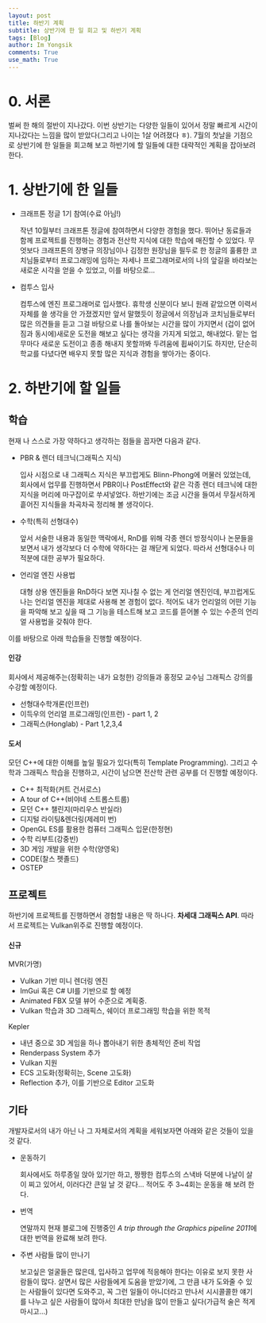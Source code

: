 ```yaml
---
layout: post
title: 하반기 계획
subtitle: 상반기에 한 일 회고 및 하반기 계획
tags: [Blog]
author: Im Yongsik
comments: True
use_math: True
---
```


# 0. 서론

벌써 한 해의 절반이 지나갔다. 이번 상반기는 다양한 일들이 있어서 정말 빠르게 시간이 지나갔다는 느낌을 많이 받았다(그리고 나이는 1살 어려졌다 ㅎ). 7월의 첫날을 기점으로 상반기에 한 일들을 회고해 보고 하반기에 할 일들에 대한 대략적인 계획을 잡아보려 한다.

# 1. 상반기에 한 일들

* 크래프톤 정글 1기 참여(수료 아님!)

  작년 10월부터 크래프톤 정글에 참여하면서 다양한 경험을 했다. 뛰어난 동료들과 함께 프로젝트를 진행하는 경험과 전산학 지식에 대한 학습에 매진할 수 있었다. 무엇보다 크래프톤의 장병규 의장님이나 김정한 원장님을 필두로 한 정글의 훌륭한 코치님들로부터 프로그래밍에 임하는 자세나 프로그래머로서의 나의 앞길을 바라보는 새로운 시각을 얻을 수 있었고, 이를 바탕으로...

* 컴투스 입사

  컴투스에 엔진 프로그래머로 입사했다. 휴학생 신분이다 보니 원래 같았으면 이력서 자체를 쓸 생각을 안 가졌겠지만 앞서 말했듯이 정글에서 의장님과 코치님들로부터 많은 의견들을 듣고 그걸 바탕으로 나를 돌아보는 시간을 많이 가지면서 (겁이 없어짐과 동시에)새로운 도전을 해보고 싶다는 생각을 가지게 되었고, 해내었다. 맡는 업무마다 새로운 도전이고 종종 해내지 못할까봐 두려움에 휩싸이기도 하지만, 단순히 학교를 다녔다면 배우지 못할 많은 지식과 경험을 쌓아가는 중이다. 


# 2. 하반기에 할 일들

## 학습

현재 나 스스로 가장 약하다고 생각하는 점들을 꼽자면 다음과 같다.

* PBR & 렌더 테크닉(그래픽스 지식)

  입사 시점으로 내 그래픽스 지식은 부끄럽게도 Blinn-Phong에 머물러 있었는데, 회사에서 업무를 진행하면서 PBR이나 PostEffect와 같은 각종 렌더 테크닉에 대한 지식을 머리에 마구잡이로 쑤셔넣었다. 하반기에는 조금 시간을 들여서 무질서하게 흩어진 지식들을 차곡차곡 정리해 볼 생각이다.

* 수학(특히 선형대수)

  앞서 서술한 내용과 동일한 맥락에서, RnD를 위해 각종 렌더 방정식이나 논문들을 보면서 내가 생각보다 더 수학에 약하다는 걸 깨닫게 되었다. 따라서 선형대수나 미적분에 대한 공부가 필요하다.

* 언리얼 엔진 사용법

  대형 상용 엔진들을 RnD하다 보면 지나칠 수 없는 게 언리얼 엔진인데, 부끄럽게도 나는 언리얼 엔진을 제대로 사용해 본 경험이 없다. 적어도 내가 언리얼의 어떤 기능을 파악해 보고 싶을 때 그 기능을 테스트해 보고 코드를 뜯어볼 수 있는 수준의 언리얼 사용법을 갖춰야 한다.

이를 바탕으로 아래 학습들을 진행할 예정이다.

#### 인강

회사에서 제공해주는(정확히는 내가 요청한) 강의들과 홍정모 교수님 그래픽스 강의를 수강할 예정이다.

* 선형대수학개론(인프런)
* 이득우의 언리얼 프로그래밍(인프런) - part 1, 2
* 그래픽스(Honglab) - Part 1,2,3,4

#### 도서

모던 C++에 대한 이해를 높일 필요가 있다(특히 Template Programming). 그리고 수학과 그래픽스 학습을 진행하고, 시간이 남으면 전산학 관련 공부를 더 진행할 예정이다.

* C++ 최적화(커트 건서로스)
* A tour of C++(비야네 스트롭스트룹)
* 모던 C++ 챌린지(마리우스 반실라)
* 디지털 라이팅&렌더링(제레미 번)
* OpenGL ES를 활용한 컴퓨터 그래픽스 입문(한정현)
* 수학 리부트(강중빈)
* 3D 게임 개발을 위한 수학(양영욱)
* CODE(찰스 펫졸드)
* OSTEP

## 프로젝트

하반기에 프로젝트를 진행하면서 경험할 내용은 딱 하나다. **차세대 그래픽스 API**. 따라서 프로젝트는 Vulkan위주로 진행할 예정이다.

#### 신규

MVR(가명)

* Vulkan 기반 미니 렌더링 엔진
* ImGui 혹은 C# UI를 기반으로 할 예정
* Animated FBX 모델 뷰어 수준으로 계획중.
* Vulkan 학습과 3D 그래픽스, 쉐이더 프로그래밍 학습을 위한 목적

Kepler

* 내년 중으로 3D 게임을 하나 뽑아내기 위한 총체적인 준비 작업
* Renderpass System 추가
* Vulkan 지원
* ECS 고도화(정확히는, Scene 고도화)
* Reflection 추가, 이를 기반으로 Editor 고도화

## 기타

개발자로서의 내가 아닌 나 그 자체로서의 계획을 세워보자면 아래와 같은 것들이 있을 것 같다.

* 운동하기

  회사에서도 하루종일 앉아 있기만 하고, 짱짱한 컴투스의 스낵바 덕분에 나날이 살이 찌고 있어서, 이러다간 큰일 날 것 같다... 적어도 주 3~4회는 운동을 해 보려 한다.

* 번역

  연말까지 현재 블로그에 진행중인 *A trip through the Graphics pipeline 2011*에 대한 번역을 완료해 보려 한다. 

* 주변 사람들 많이 만나기

  보고싶은 얼굴들은 많은데, 입사하고 업무에 적응해야 한다는 이유로 보지 못한 사람들이 많다. 살면서 많은 사람들에게 도움을 받았기에, 그 만큼 내가 도와줄 수 있는 사람들이 있다면 도와주고, 꼭 그런 일들이 아니더라고 만나서 시시콜콜한 얘기를 나누고 싶은 사람들이 많아서 최대한 만남을 많이 만들고 싶다(가급적 술은 적게 마시고...)
